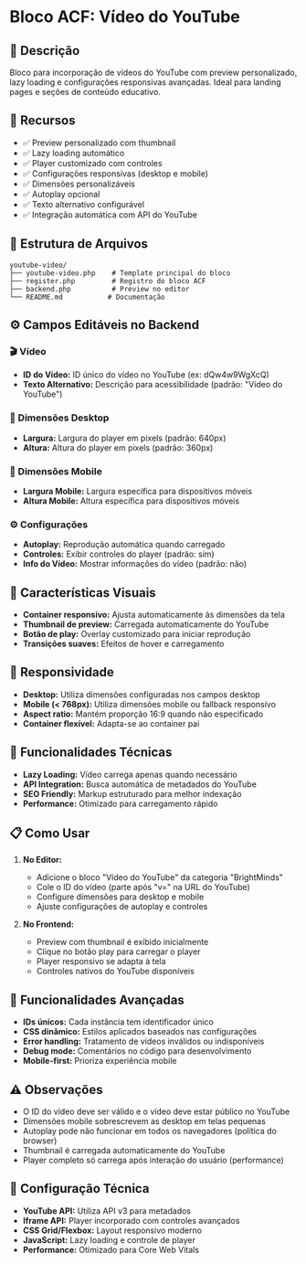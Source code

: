 # Bloco ACF: Vídeo do YouTube

## 📝 Descrição
Bloco para incorporação de vídeos do YouTube com preview personalizado, lazy loading e configurações responsivas avançadas. Ideal para landing pages e seções de conteúdo educativo.

## 🔧 Recursos
- ✅ Preview personalizado com thumbnail
- ✅ Lazy loading automático
- ✅ Player customizado com controles
- ✅ Configurações responsivas (desktop e mobile)
- ✅ Dimensões personalizáveis
- ✅ Autoplay opcional
- ✅ Texto alternativo configurável
- ✅ Integração automática com API do YouTube

## 📂 Estrutura de Arquivos
```
youtube-video/
├── youtube-video.php    # Template principal do bloco
├── register.php         # Registro do bloco ACF
├── backend.php          # Preview no editor
└── README.md           # Documentação
```

## ⚙️ Campos Editáveis no Backend

### 🎬 Vídeo
- **ID do Vídeo:** ID único do vídeo no YouTube (ex: dQw4w9WgXcQ)
- **Texto Alternativo:** Descrição para acessibilidade (padrão: "Vídeo do YouTube")

### 📐 Dimensões Desktop
- **Largura:** Largura do player em pixels (padrão: 640px)
- **Altura:** Altura do player em pixels (padrão: 360px)

### 📱 Dimensões Mobile
- **Largura Mobile:** Largura específica para dispositivos móveis
- **Altura Mobile:** Altura específica para dispositivos móveis

### ⚙️ Configurações
- **Autoplay:** Reprodução automática quando carregado
- **Controles:** Exibir controles do player (padrão: sim)
- **Info do Vídeo:** Mostrar informações do vídeo (padrão: não)

## 🎨 Características Visuais
- **Container responsivo:** Ajusta automaticamente às dimensões da tela
- **Thumbnail de preview:** Carregada automaticamente do YouTube
- **Botão de play:** Overlay customizado para iniciar reprodução
- **Transições suaves:** Efeitos de hover e carregamento

## 📱 Responsividade
- **Desktop:** Utiliza dimensões configuradas nos campos desktop
- **Mobile (< 768px):** Utiliza dimensões mobile ou fallback responsivo
- **Aspect ratio:** Mantém proporção 16:9 quando não especificado
- **Container flexível:** Adapta-se ao container pai

## 🔗 Funcionalidades Técnicas
- **Lazy Loading:** Vídeo carrega apenas quando necessário
- **API Integration:** Busca automática de metadados do YouTube
- **SEO Friendly:** Markup estruturado para melhor indexação
- **Performance:** Otimizado para carregamento rápido

## 📋 Como Usar
1. **No Editor:**
   - Adicione o bloco "Vídeo do YouTube" da categoria "BrightMinds"
   - Cole o ID do vídeo (parte após "v=" na URL do YouTube)
   - Configure dimensões para desktop e mobile
   - Ajuste configurações de autoplay e controles

2. **No Frontend:**
   - Preview com thumbnail é exibido inicialmente
   - Clique no botão play para carregar o player
   - Player responsivo se adapta à tela
   - Controles nativos do YouTube disponíveis

## 🚀 Funcionalidades Avançadas
- **IDs únicos:** Cada instância tem identificador único
- **CSS dinâmico:** Estilos aplicados baseados nas configurações
- **Error handling:** Tratamento de vídeos inválidos ou indisponíveis
- **Debug mode:** Comentários no código para desenvolvimento
- **Mobile-first:** Prioriza experiência mobile

## ⚠️ Observações
- O ID do vídeo deve ser válido e o vídeo deve estar público no YouTube
- Dimensões mobile sobrescrevem as desktop em telas pequenas
- Autoplay pode não funcionar em todos os navegadores (política do browser)
- Thumbnail é carregada automaticamente do YouTube
- Player completo só carrega após interação do usuário (performance)

## 🔧 Configuração Técnica
- **YouTube API:** Utiliza API v3 para metadados
- **Iframe API:** Player incorporado com controles avançados
- **CSS Grid/Flexbox:** Layout responsivo moderno
- **JavaScript:** Lazy loading e controle de player
- **Performance:** Otimizado para Core Web Vitals